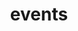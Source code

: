---
title: events
api:
  file: scyted-tv-api.json
  operationId: get_seasidescoreboardsevents
deprecated: false
hidden: false
link:
  new_tab: false
metadata:
  robots: index
---